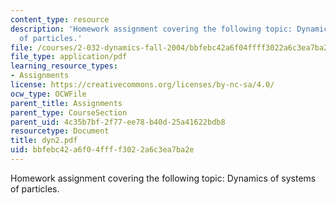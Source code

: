 ```yaml
---
content_type: resource
description: 'Homework assignment covering the following topic: Dynamics of systems
  of particles.'
file: /courses/2-032-dynamics-fall-2004/bbfebc42a6f04ffff3022a6c3ea7ba2e_dyn2.pdf
file_type: application/pdf
learning_resource_types:
- Assignments
license: https://creativecommons.org/licenses/by-nc-sa/4.0/
ocw_type: OCWFile
parent_title: Assignments
parent_type: CourseSection
parent_uid: 4c35b7bf-2f77-ee78-b40d-25a41622bdb8
resourcetype: Document
title: dyn2.pdf
uid: bbfebc42-a6f0-4fff-f302-2a6c3ea7ba2e
---
```

Homework assignment covering the following topic: Dynamics of systems of particles.